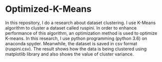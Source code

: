 # Optimized-K-Means

In this repository, I do a research about dataset clustering. I use K-Means algorithm to cluster a dataset called ruspini. In order to enhance performance of this algorithm, an optimization method is used to optimize K-means. In this research, I use python programming (python 3.6) on anaconda spyder. Meanwhile, the dataset is saved in csv format (ruspini.csv). The result shows how the data is being clustered using matplotlib library and also shows the value of cluster variance. 

